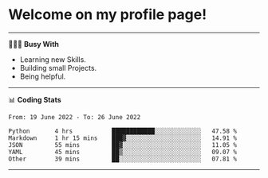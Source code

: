 # Welcome on my profile page!
<!-- print(("dralla"[::-1]+"s").capitalize()) -->

---
👨🏻‍💻 **Busy With**
* Learning new Skills.
* Building small Projects.
* Being helpful.

---
📊 **Coding Stats**
<!--START_SECTION:waka-->

```text
From: 19 June 2022 - To: 26 June 2022

Python       4 hrs           ████████████░░░░░░░░░░░░░   47.58 %
Markdown     1 hr 15 mins    ███▓░░░░░░░░░░░░░░░░░░░░░   14.91 %
JSON         55 mins         ██▓░░░░░░░░░░░░░░░░░░░░░░   11.05 %
YAML         45 mins         ██▒░░░░░░░░░░░░░░░░░░░░░░   09.07 %
Other        39 mins         ██░░░░░░░░░░░░░░░░░░░░░░░   07.81 %
```

<!--END_SECTION:waka-->
---
